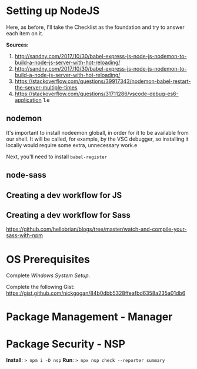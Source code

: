 # Setting up NodeJS

Here, as before, I'll take the Checklist as the foundation and try to answer each item on it.

**Sources:**

1. http://sandny.com/2017/10/30/babel-express-js-node-js-nodemon-to-build-a-node-js-server-with-hot-reloading/
1. http://sandny.com/2017/10/30/babel-express-js-node-js-nodemon-to-build-a-node-js-server-with-hot-reloading/
1. https://stackoverflow.com/questions/39917343/nodemon-babel-restart-the-server-multiple-times
1. https://stackoverflow.com/questions/31711286/vscode-debug-es6-application
   1.e

## nodemon

It's important to install nodeemon globall, in order for it to be available from our shell. It will be called, for example, by the VSC debugger, so installing it locally would require some extra, unnecessary work.e

Next, you'll need to install `babel-register`

## node-sass

## Creating a dev workflow for JS

## Creating a dev workflow for Sass

https://github.com/hellobrian/blogs/tree/master/watch-and-compile-your-sass-with-npm

# OS Prerequisites

Complete _Windows System Setup_.

Complete the following Gist: https://gist.github.com/nickgogan/84b0dbb5328ffeafbd6358a235a01db6

# Package Management - Manager

# Package Security - NSP

**Install**: `> npm i -D nsp`
**Run**: `> npx nsp check --reporter summary`
